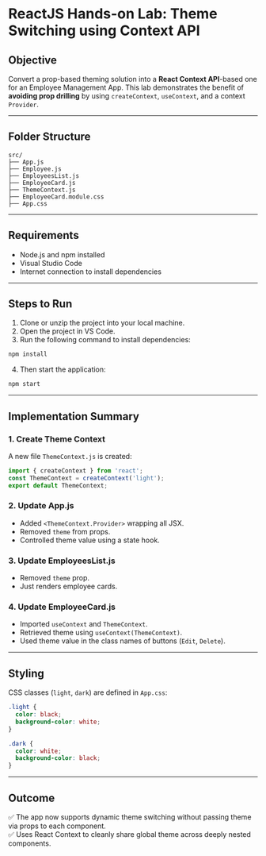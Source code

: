 # ReactJS Hands-on Lab: Theme Switching using Context API

##  Objective

Convert a prop-based theming solution into a **React Context API**-based one for an Employee Management App. This lab demonstrates the benefit of **avoiding prop drilling** by using `createContext`, `useContext`, and a context `Provider`.

---

##  Folder Structure

```
src/
├── App.js
├── Employee.js
├── EmployeesList.js
├── EmployeeCard.js
├── ThemeContext.js
├── EmployeeCard.module.css
├── App.css
```

---

##  Requirements

- Node.js and npm installed
- Visual Studio Code
- Internet connection to install dependencies

---

##  Steps to Run

1. Clone or unzip the project into your local machine.
2. Open the project in VS Code.
3. Run the following command to install dependencies:

```bash
npm install
```

4. Then start the application:

```bash
npm start
```

---

##  Implementation Summary

### 1. **Create Theme Context**

A new file `ThemeContext.js` is created:
```js
import { createContext } from 'react';
const ThemeContext = createContext('light');
export default ThemeContext;
```

### 2. **Update App.js**

- Added `<ThemeContext.Provider>` wrapping all JSX.
- Removed `theme` from props.
- Controlled theme value using a state hook.

### 3. **Update EmployeesList.js**

- Removed `theme` prop.
- Just renders employee cards.

### 4. **Update EmployeeCard.js**

- Imported `useContext` and `ThemeContext`.
- Retrieved theme using `useContext(ThemeContext)`.
- Used theme value in the class names of buttons (`Edit`, `Delete`).

---

## Styling

CSS classes (`light`, `dark`) are defined in `App.css`:
```css
.light {
  color: black;
  background-color: white;
}

.dark {
  color: white;
  background-color: black;
}
```

---

##  Outcome
✅ The app now supports dynamic theme switching without passing theme via props to each component.  
✅ Uses React Context to cleanly share global theme across deeply nested components.



